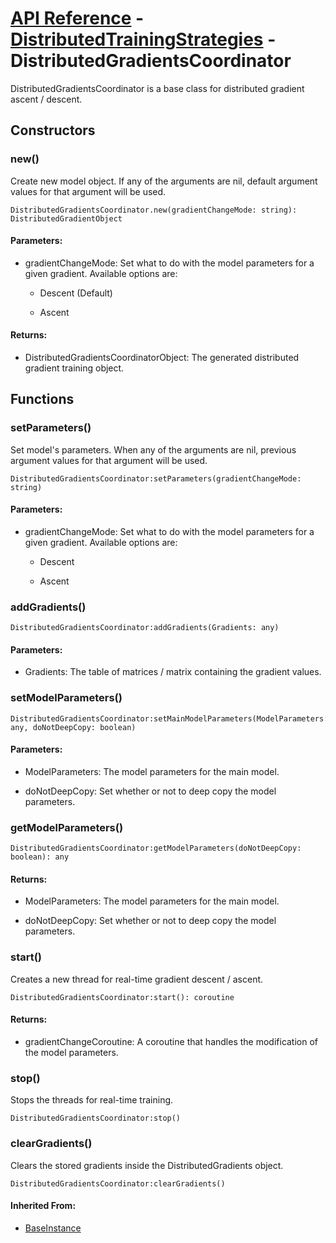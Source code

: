 # [API Reference](../../API.md) - [DistributedTrainingStrategies](../DistributedTrainingStrategies.md) - DistributedGradientsCoordinator

DistributedGradientsCoordinator is a base class for distributed gradient ascent / descent.

## Constructors

### new()

Create new model object. If any of the arguments are nil, default argument values for that argument will be used.

```
DistributedGradientsCoordinator.new(gradientChangeMode: string): DistributedGradientObject
```

#### Parameters:

* gradientChangeMode: Set what to do with the model parameters for a given gradient. Available options are:

  * Descent (Default)

  * Ascent  

#### Returns:

* DistributedGradientsCoordinatorObject: The generated distributed gradient training object.

## Functions

### setParameters()

Set model's parameters. When any of the arguments are nil, previous argument values for that argument will be used.

```
DistributedGradientsCoordinator:setParameters(gradientChangeMode: string)
```

#### Parameters:

* gradientChangeMode: Set what to do with the model parameters for a given gradient. Available options are:

  * Descent

  * Ascent  

### addGradients()

```
DistributedGradientsCoordinator:addGradients(Gradients: any)
```

#### Parameters:

* Gradients: The table of matrices / matrix containing the gradient values.

### setModelParameters()

```
DistributedGradientsCoordinator:setMainModelParameters(ModelParameters: any, doNotDeepCopy: boolean)
```

#### Parameters:

* ModelParameters: The model parameters for the main model.

* doNotDeepCopy: Set whether or not to deep copy the model parameters.

### getModelParameters()

```
DistributedGradientsCoordinator:getModelParameters(doNotDeepCopy: boolean): any
```

#### Returns:

* ModelParameters: The model parameters for the main model.

* doNotDeepCopy: Set whether or not to deep copy the model parameters.

### start()

Creates a new thread for real-time gradient descent / ascent.

```
DistributedGradientsCoordinator:start(): coroutine
```

#### Returns:

* gradientChangeCoroutine: A coroutine that handles the modification of the model parameters.

### stop()

Stops the threads for real-time training.

```
DistributedGradientsCoordinator:stop()
```

### clearGradients()

Clears the stored gradients inside the DistributedGradients object.

```
DistributedGradientsCoordinator:clearGradients()
```

#### Inherited From:

* [BaseInstance]()

